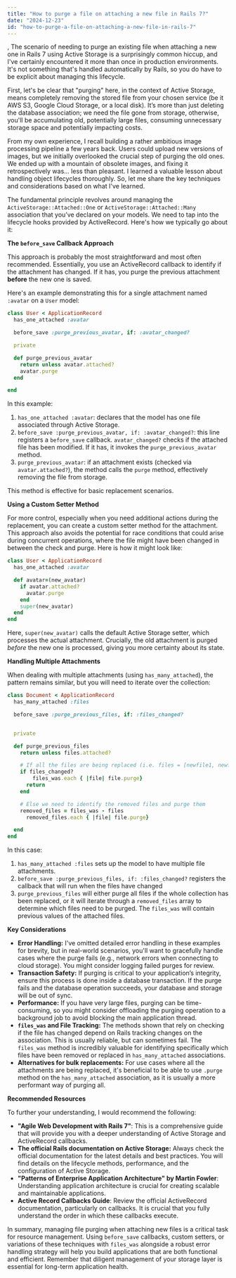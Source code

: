```yaml
---
title: "How to purge a file on attaching a new file in Rails 7?"
date: "2024-12-23"
id: "how-to-purge-a-file-on-attaching-a-new-file-in-rails-7"
---
```


,  The scenario of needing to purge an existing file when attaching a new one in Rails 7 using Active Storage is a surprisingly common hiccup, and I've certainly encountered it more than once in production environments. It's not something that's handled automatically by Rails, so you do have to be explicit about managing this lifecycle.

First, let's be clear that "purging" here, in the context of Active Storage, means completely removing the stored file from your chosen service (be it AWS S3, Google Cloud Storage, or a local disk). It’s more than just deleting the database association; we need the file gone from storage, otherwise, you'll be accumulating old, potentially large files, consuming unnecessary storage space and potentially impacting costs.

From my own experience, I recall building a rather ambitious image processing pipeline a few years back. Users could upload new versions of images, but we initially overlooked the crucial step of purging the old ones. We ended up with a mountain of obsolete images, and fixing it retrospectively was… less than pleasant. I learned a valuable lesson about handling object lifecycles thoroughly. So, let me share the key techniques and considerations based on what I've learned.

The fundamental principle revolves around managing the `ActiveStorage::Attached::One` or `ActiveStorage::Attached::Many` association that you’ve declared on your models. We need to tap into the lifecycle hooks provided by ActiveRecord. Here's how we typically go about it:

**The `before_save` Callback Approach**

This approach is probably the most straightforward and most often recommended. Essentially, you use an ActiveRecord callback to identify if the attachment has changed. If it has, you purge the previous attachment **before** the new one is saved.

Here's an example demonstrating this for a single attachment named `:avatar` on a `User` model:

```ruby
class User < ApplicationRecord
  has_one_attached :avatar

  before_save :purge_previous_avatar, if: :avatar_changed?

  private

  def purge_previous_avatar
    return unless avatar.attached?
    avatar.purge
  end

end
```

In this example:

1.  `has_one_attached :avatar`: declares that the model has one file associated through Active Storage.
2.  `before_save :purge_previous_avatar, if: :avatar_changed?`:  this line registers a `before_save` callback. `avatar_changed?` checks if the attached file has been modified. If it has, it invokes the `purge_previous_avatar` method.
3.  `purge_previous_avatar`: if an attachment exists (checked via `avatar.attached?`), the method calls the `purge` method, effectively removing the file from storage.

This method is effective for basic replacement scenarios.

**Using a Custom Setter Method**

For more control, especially when you need additional actions during the replacement, you can create a custom setter method for the attachment. This approach also avoids the potential for race conditions that could arise during concurrent operations, where the file might have been changed in between the check and purge. Here is how it might look like:

```ruby
class User < ApplicationRecord
  has_one_attached :avatar

  def avatar=(new_avatar)
    if avatar.attached?
      avatar.purge
    end
    super(new_avatar)
  end
end

```

Here, `super(new_avatar)` calls the default Active Storage setter, which processes the actual attachment. Crucially, the old attachment is purged _before_ the new one is processed, giving you more certainty about its state.

**Handling Multiple Attachments**

When dealing with multiple attachments (using `has_many_attached`), the pattern remains similar, but you will need to iterate over the collection:

```ruby
class Document < ApplicationRecord
  has_many_attached :files

  before_save :purge_previous_files, if: :files_changed?


  private

  def purge_previous_files
    return unless files.attached?

    # If all the files are being replaced (i.e. files = [newfile1, newfile2], we need to purge all)
    if files_changed?
        files_was.each { |file| file.purge}
      return
    end

    # Else we need to identify the removed files and purge them
    removed_files = files_was - files
      removed_files.each { |file| file.purge}

  end
end

```

In this case:

1.  `has_many_attached :files` sets up the model to have multiple file attachments.
2.  `before_save :purge_previous_files, if: :files_changed?` registers the callback that will run when the files have changed
3. `purge_previous_files` will either purge all files if the whole collection has been replaced, or it will iterate through a `removed_files` array to determine which files need to be purged. The `files_was` will contain previous values of the attached files.

**Key Considerations**

*   **Error Handling:** I've omitted detailed error handling in these examples for brevity, but in real-world scenarios, you'll want to gracefully handle cases where the purge fails (e.g., network errors when connecting to cloud storage). You might consider logging failed purges for review.
*   **Transaction Safety:** If purging is critical to your application’s integrity, ensure this process is done inside a database transaction. If the purge fails and the database operation succeeds, your database and storage will be out of sync.
*   **Performance:** If you have very large files, purging can be time-consuming, so you might consider offloading the purging operation to a background job to avoid blocking the main application thread.
*   **`files_was` and File Tracking:** The methods shown that rely on checking if the file has changed depend on Rails tracking changes on the association. This is usually reliable, but can sometimes fail.  The `files_was` method is incredibly valuable for identifying specifically which files have been removed or replaced in `has_many_attached` associations.
*   **Alternatives for bulk replacements:** For use cases where all the attachments are being replaced, it's beneficial to be able to use `.purge` method on the `has_many_attached` association, as it is usually a more performant way of purging all.

**Recommended Resources**

To further your understanding, I would recommend the following:

*   **"Agile Web Development with Rails 7"**: This is a comprehensive guide that will provide you with a deeper understanding of Active Storage and ActiveRecord callbacks.
*   **The official Rails documentation on Active Storage:** Always check the official documentation for the latest details and best practices. You will find details on the lifecycle methods, performance, and the configuration of Active Storage.
*   **"Patterns of Enterprise Application Architecture" by Martin Fowler**: Understanding application architecture is crucial for creating scalable and maintainable applications.
*   **Active Record Callbacks Guide**: Review the official ActiveRecord documentation, particularly on callbacks.  It is crucial that you fully understand the order in which these callbacks execute.

In summary, managing file purging when attaching new files is a critical task for resource management. Using `before_save` callbacks, custom setters, or variations of these techniques with `files_was` alongside a robust error handling strategy will help you build applications that are both functional and efficient. Remember that diligent management of your storage layer is essential for long-term application health.
